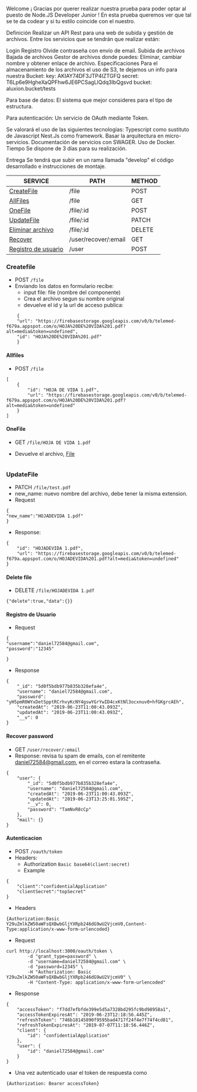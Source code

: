 Welcome
¡ Gracias por querer realizar nuestra prueba para poder optar al puesto de Node.JS Developer Junior ! En esta prueba queremos ver que tal se te da codear y si tu estilo coincide con el nuestro.

Definición
Realizar un API Rest para una web de subida y gestión de archivos. Entre los servicios que se tendrán que realizar están:

Login
Registro
Olvide contraseña con envío de email.
Subida de archivos
Bajada de archivos
Gestor de archivos donde puedes: Eliminar, cambiar nombre y obtener enlace de archivo.
Especificaciones
Para el almacenamiento de los archivos el uso de S3, te dejamos un info para nuestra Bucket:
key: AKIAY74DF3JTP4IZTGFQ secret: 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 bucket: aluxion.bucket/tests

Para base de datos:
El sistema que mejor consideres para el tipo de estructura.

Para autenticación:
Un servicio de OAuth mediante Token.

Se valorará el uso de las siguientes tecnologías:
Typescript como sustituto de Javascript
Nest.Js como framework.
Basar la arquitectura en micro-servicios.
Documentación de servicios con SWAGER.
Uso de Docker.
Tiempo
Se dispone de 3 días para su realización.

Entrega
Se tendrá que subir en un rama llamada "develop" el código desarrollado e instrucciones de montaje.


| SERVICE    | PATH    | METHOD | 
| --------|---------|-------|
| [CreateFile](#createfile)| /file | POST    |
| [AllFiles](#allfiles) | /file | GET    |
| [OneFile](#onefile)| /file/:id | POST    |
| [UpdateFile](#updatefile)| /file/:id | PATCH    |
| [Eliminar archivo](#delete-file)| /file/:id | DELETE    |
| [Recover](#recover)|/user/recover/:email| GET    |
| [Registro de usuario](#registro-de-usuario)| /user | POST    |

### Createfile

  * POST `/file`
  * Enviando los datos en formulario recibe:
    * input file: file (nombre del componente)
    * Crea el archivo segun su nombre original
    * devuelve el id y la url de acceso publica:

```
    {
    "url": "https://firebasestorage.googleapis.com/v0/b/telemed-f679a.appspot.com/o/HOJA%20DE%20VIDA%201.pdf?alt=media&token=undefined",
    "id": "HOJA%20DE%20VIDA%201.pdf"
    }
```

#### Allfiles

 * POST `/file`

```
[
    {
        "id": "HOJA DE VIDA 1.pdf",
        "url": "https://firebasestorage.googleapis.com/v0/b/telemed-f679a.appspot.com/o/HOJA%20DE%20VIDA%201.pdf?alt=media&token=undefined"
    }
]
```
 
#### OneFile

* GET `/file/HOJA DE VIDA 1.pdf`

* Devuelve el archivo, [File](https://cloud.google.com/nodejs/docs/reference/storage/1.3.x/File)
```

```

### UpdateFile

* PATCH `/file/test.pdf`
* new_name: nuevo nombre del archivo, debe tener la misma extension. 
* Request
```
{
"new_name":"HOJADEVIDA 1.pdf"
}
```
* Response:
```
{
    "id": "HOJADEVIDA 1.pdf",
    "url": "https://firebasestorage.googleapis.com/v0/b/telemed-f679a.appspot.com/o/HOJADEVIDA%201.pdf?alt=media&token=undefined"
}
```


#### Delete file

* DELETE `/file/HOJADEVIDA 1.pdf`
```
{"delete":true,"data":{}}
```



####  Registro de Usuario
* Request
```
{
"username":"daniel72584@gmail.com",
"password":"12345"
	
}
```
* Response
```
{
    "_id": "5d0f5bdb977b835b328efa4e",
    "username": "daniel72584@gmail.com",
    "password": "yH5pmR0WYxDetSpptRCrhvyKcNY4gswYGrYwID4cxKtNl3ocxnuv0+hfGKgrcAEh",
    "createdAt": "2019-06-23T11:00:43.093Z",
    "updatedAt": "2019-06-23T11:00:43.093Z",
    "__v": 0
}
```
#### Recover password

* GET `/user/recover/:email`
* Response: revisa tu spam de emails, con el remitente daniel72584@gmail.com, en el correo estara la contraseña. 
```
{
    "user": {
        "_id": "5d0f5bdb977b835b328efa4e",
        "username": "daniel72584@gmail.com",
        "createdAt": "2019-06-23T11:00:43.093Z",
        "updatedAt": "2019-06-23T13:25:01.595Z",
        "__v": 0,
        "password": "TamNvR8cCp"
    },
    "mail": {}
}
```

#### Autenticacion
* POST `/oauth/token`
* Headers:
  * Authorization `Basic base64(client:secret)`
  * Example
```
{
    "client":"confidentialApplication"
    "clientSecret":"topSecret"
}
```
* Headers
```
{Authorization:Basic Y29uZmlkZW50aWFsQXBwbGljYXRpb246dG9wU2VjcmV0,Content-Type:application/x-www-form-urlencoded}
```
* Request
```
curl http://localhost:3000/oauth/token \
        -d "grant_type=password" \
        -d "username=daniel72584@gmail.com" \
        -d "password=12345" \
        -H "Authorization: Basic Y29uZmlkZW50aWFsQXBwbGljYXRpb246dG9wU2VjcmV0" \
        -H "Content-Type: application/x-www-form-urlencoded"

```

* Response
```
{
    "accessToken": "f7dd7efbfde399e5d5a7328bd295fc9bd98958a1",
    "accessTokenExpiresAt": "2019-06-23T12:18:56.445Z",
    "refreshToken": "746b18145890f9595bad4717f24f4e7f74f4cd81",
    "refreshTokenExpiresAt": "2019-07-07T11:18:56.446Z",
    "client": {
        "id": "confidentialApplication"
    },
    "user": {
        "id": "daniel72584@gmail.com"
    }
}
```

 * Una vez autenticado usar el token de respuesta como 
 ```
 {Authorization: Bearer accessToken}
 ```